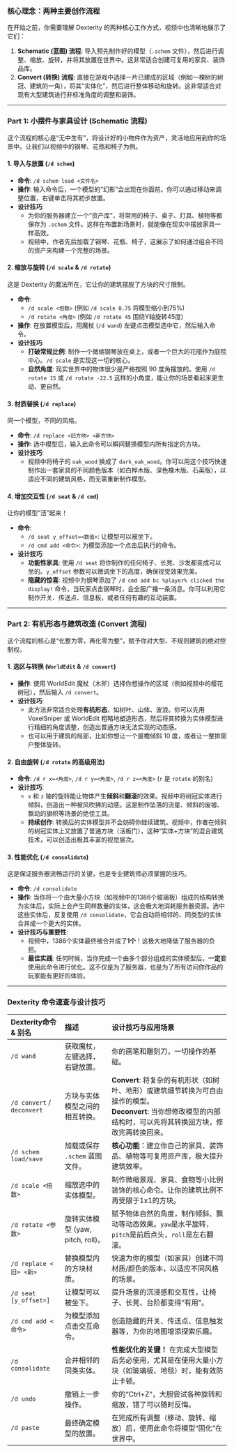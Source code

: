 
### 核心理念：两种主要创作流程

在开始之前，你需要理解 Dexterity 的两种核心工作方式，视频中也清晰地展示了它们：

1.  **Schematic (蓝图) 流程**: 导入预先制作好的模型（`.schem` 文件），然后进行调整、缩放、旋转，并将其放置在世界中。这非常适合创建可复用的家具、装饰品库。
2.  **Convert (转换) 流程**: 直接在游戏中选择一片已建成的区域（例如一棵树的树冠、建筑的一角），将其“实体化”，然后进行整体移动和旋转。这非常适合对现有大型建筑进行非标准角度的调整和装饰。

---

### Part 1: 小摆件与家具设计 (Schematic 流程)

这个流程的核心是“无中生有”，将设计好的小物件作为资产，灵活地应用到你的场景中。让我们以视频中的钢琴、花瓶和椅子为例。

#### 1. 导入与放置 (`/d schem`)

-   **命令**: `/d schem load <文件名>`
-   **操作**: 输入命令后，一个模型的“幻影”会出现在你面前。你可以通过移动来调整位置，右键单击将其初步放置。
-   **设计技巧**:
    -   为你的服务器建立一个“资产库”，将常用的椅子、桌子、灯具、植物等都保存为 `.schem` 文件。这样在布置新场景时，就能像在现实中摆放家具一样高效。
    -   视频中，作者先后加载了钢琴、花瓶、椅子，这展示了如何通过组合不同的资产来构建一个完整的场景。

#### 2. 缩放与旋转 (`/d scale` & `/d rotate`)

这是 Dexterity 的魔法所在，它让你的建筑摆脱了方块的尺寸限制。

-   **命令**:
    -   `/d scale <倍数>` (例如 `/d scale 0.75` 将模型缩小到75%)
    -   `/d rotate <角度>` (例如 `/d rotate 45` 围绕Y轴旋转45度)
-   **操作**: 在放置模型后，用魔杖 (`/d wand`) 左键点击模型选中它，然后输入命令。
-   **设计技巧**:
    -   **打破常规比例**: 制作一个微缩钢琴放在桌上，或者一个巨大的花瓶作为庭院中心。`/d scale` 是实现这一切的核心。
    -   **自然角度**: 现实世界中的物体很少是严格按照 90 度角摆放的。使用 `/d rotate 15` 或 `/d rotate -22.5` 这样的小角度，能让你的场景看起来更生动、更自然。

#### 3. 材质替换 (`/d replace`)

同一个模型，不同的风格。

-   **命令**: `/d replace <旧方块> <新方块>`
-   **操作**: 选中模型后，输入此命令可以瞬间替换模型内所有指定的方块。
-   **设计技巧**:
    -   视频中将椅子的 `oak_wood` 换成了 `dark_oak_wood`。你可以用这个技巧快速制作出一套家具的不同颜色版本（如白桦木版、深色橡木版、石英版），以适应不同的建筑风格，而无需重新制作模型。

#### 4. 增加交互性 (`/d seat` & `/d cmd`)

让你的模型“活”起来！

-   **命令**:
    -   `/d seat y_offset=<数值>`: 让模型可以被坐下。
    -   `/d cmd add <命令>`: 为模型添加一个点击后执行的命令。
-   **设计技巧**:
    -   **功能性家具**: 使用 `/d seat` 将你制作的任何椅子、长凳、沙发都变成可以坐的。`y_offset` 参数可以微调坐下的高度，确保视觉效果完美。
    -   **隐藏的惊喜**: 视频中为钢琴添加了 `/d cmd add bc %player% clicked the display!` 命令，当玩家点击钢琴时，会全服广播一条消息。你可以利用它制作开关、传送点、信息板，或者任何有趣的互动装置。

---

### Part 2: 有机形态与建筑改造 (Convert 流程)

这个流程的核心是“化整为零，再化零为整”，赋予你对大型、不规则建筑的绝对控制权。

#### 1. 选区与转换 (`WorldEdit` & `/d convert`)

-   **操作**: 使用 WorldEdit 魔杖（木斧）选择你想操作的区域（例如视频中的樱花树冠），然后输入 `/d convert`。
-   **设计技巧**:
    -   此方法非常适合处理**有机形态**，如树叶、山体、波浪。你可以先用 VoxelSniper 或 WorldEdit 粗略地塑造形态，然后将其转换为实体模型进行精细的角度调整，创造出普通方块无法实现的动态感。
    -   也可以用于建筑的局部，比如你想让一个屋檐倾斜 10 度，或者让一整排窗户整体旋转。

#### 2. 自由旋转 (`/d rotate` 的高级用法)

-   **命令**: `/d r x=<角度>`, `/d r y=<角度>`, `/d r z=<角度>` (`r` 是 `rotate` 的别名)
-   **设计技巧**:
    -   `x` 和 `z` 轴的旋转能让物体产生**倾斜**和**翻滚**的效果。视频中将树冠实体进行倾斜，创造出一种被风吹拂的动感。这是制作坠落的流星、倾斜的废墟、飘动的旗帜等场景的绝佳工具。
    -   **持续创作**: 转换后的实体模型并不会妨碍你继续建筑。视频中，作者在倾斜的树冠实体上又放置了普通方块（活板门），这种“实体+方块”的混合建筑技术，可以创造出极其丰富的视觉层次。

#### 3. 性能优化 (`/d consolidate`)

这是保证服务器流畅运行的关键，也是专业建筑师必须掌握的技巧。

-   **命令**: `/d consolidate`
-   **操作**: 当你将一个由大量小方块（如视频中的1386个玻璃板）组成的结构转换为实体后，实际上会产生同样数量的实体，这会极大地消耗服务器资源。选中这些实体后，反复使用 `/d consolidate`，它会自动将相邻的、同类型的实体合并成一个更大的实体。
-   **设计技巧与重要性**:
    -   视频中，1386个实体最终被合并成了**1个**！这极大地降低了服务器的负担。
    -   **最佳实践**: 任何时候，当你完成一个由多个部分组成的实体模型后，**一定**要使用此命令进行优化。这不仅是为了服务器，也是为了所有访问你作品的玩家能有更好的体验。

---

### Dexterity 命令速查与设计技巧

| Dexterity命令 & 别名 | 描述 | 设计技巧与应用场景 |
| :--- | :--- | :--- |
| `/d wand` | 获取魔杖，左键选择，右键放置。 | 你的画笔和雕刻刀，一切操作的基础。 |
| `/d convert` / `deconvert` | 方块与实体模型之间的相互转换。 | **Convert**: 将复杂的有机形状（如树叶、地形）或建筑细节转换为可自由操作的模型。<br>**Deconvert**: 当你想修改模型的内部结构时，可以先将其转换回方块，修改完再转换回来。 |
| `/d schem load/save` | 加载或保存 `.schem` 蓝图文件。 | **核心功能**：建立你自己的家具、装饰品、植物等可复用资产库，极大提升建筑效率。 |
| `/d scale <倍数>` | 缩放选中的实体模型。 | 制作微缩景观、家具、食物等小比例装饰的核心命令。让你的建筑比例不再受限于1x1的方块。 |
| `/d rotate <参数>` | 旋转实体模型 (yaw, pitch, roll)。 | 赋予物体自然的角度，制作倾斜、飘动等动态效果。`yaw`是水平旋转，`pitch`是前后点头，`roll`是左右翻滚。 |
| `/d replace <旧> <新>` | 替换模型内的方块材质。 | 快速为你的模型（如家具）创建不同材质/颜色的版本，以适应不同风格的场景。 |
| `/d seat [y_offset=]` | 让模型可以被坐下。 | 提升场景的沉浸感和交互性，让椅子、长凳、台阶都变得“有用”。 |
| `/d cmd add <命令>` | 为模型添加点击交互命令。 | 创造隐藏的开关、传送点、信息触发器等，为你的地图增添探索乐趣。 |
| `/d consolidate` | 合并相邻的同类实体。 | **性能优化的关键！** 在完成大型模型后务必使用，尤其是在使用大量小方块（如玻璃板、地毯）时，能有效防止卡顿。 |
| `/d undo` | 撤销上一步操作。 | 你的“Ctrl+Z”，大胆尝试各种旋转和缩放，错了可以随时反悔。 |
| `/d paste` | 最终确定模型的放置。 | 在完成所有调整（移动、旋转、缩放）后，使用此命令将模型“固化”在世界中。 |